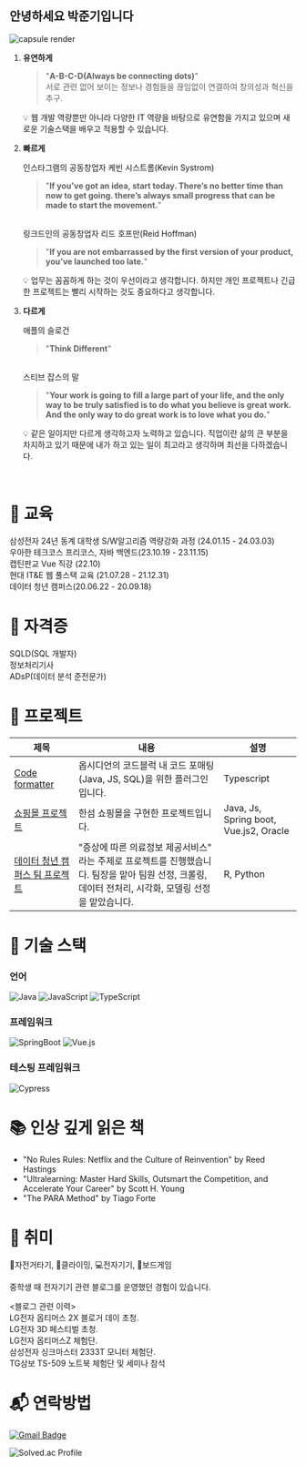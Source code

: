 ## 안녕하세요 박준기입니다

![capsule render](https://capsule-render.vercel.app/api?type=rounded&color=gradient&customColorList=27&height=150&text=유연하게,%20빠르게,%20다르게&fontSize=50&fontColor=ffffff)

1. **유연하게**

   > "**A-B-C-D(Always be connecting dots)**"
   > <br>서로 관련 없어 보이는 정보나 경험들을 끊임없이 연결하여 창의성과 혁신을 추구.

   💡 웹 개발 역량뿐만 아니라 다양한 IT 역량을 바탕으로 유연함을 가지고 있으며 새로운 기술스택을 배우고 적용할 수 있습니다.

2. **빠르게**

   인스타그램의 공동창업자 케빈 시스트롬(Kevin Systrom)

   > "**If you’ve got an idea, start today. There’s no better time than now to get going. there’s always small progress that can be made to start the movement.**"

   <br> 링크드인의 공동창업자 리드 호프만(Reid Hoffman)

   > "**If you are not embarrassed by the first version of your product, you’ve launched too late.**"

   💡 업무는 꼼꼼하게 하는 것이 우선이라고 생각합니다. 하지만 개인 프로젝트나 긴급한 프로젝트는 빨리 시작하는 것도 중요하다고 생각합니다.

3. **다르게**

   애플의 슬로건

   > "**Think Different**"

   <br> 스티브 잡스의 말

   > "**Your work is going to fill a large part of your life, and the only way to be truly satisfied is to do what you believe is great work. And the only way to do great work is to love what you do.**"

   💡 같은 일이지만 다르게 생각하고자 노력하고 있습니다. 직업이란 삶의 큰 부분을 차지하고 있기 때문에 내가 하고 있는 일이 최고라고 생각하며 최선을 다하겠습니다.

<br>

# 📖 교육

삼성전자 24년 동계 대학생 S/W알고리즘 역량강화 과정 (24.01.15 - 24.03.03) <br>
우아한 테크코스 프리코스, 자바 백엔드(23.10.19 - 23.11.15) <br>
캡틴판교 Vue 직강 (22.10) <br>
현대 IT&E 웹 풀스택 교육 (21.07.28 - 21.12.31) <br>
데이터 청년 캠퍼스(20.06.22 - 20.09.18) <br>

# 📜 자격증

SQLD(SQL 개발자) <br>
정보처리기사 <br>
ADsP(데이터 분석 준전문가) <br>

# 📅 프로젝트

|제목|내용|설명|
|------|---|---|
|[Code formatter](https://github.com/DrivenByCode/code-formatter)|옵시디언의 코드블럭 내 코드 포매팅(Java, JS, SQL)을 위한 플러그인입니다.|Typescript|
|[쇼핑몰 프로젝트](https://github.com/MomMadeFood)|한섬 쇼핑몰을 구현한 프로젝트입니다.|Java, Js, Spring boot, Vue.js2, Oracle|
|[데이터 청년 캠퍼스 팀 프로젝트](https://github.com/senipior/DataCampus)|"증상에 따른 의료정보 제공서비스" 라는 주제로 프로젝트를 진행했습니다. 팀장을 맡아 팀원 선정, 크롤링, 데이터 전처리, 시각화, 모델링 선정을 맡았습니다.|R, Python|

# 🔧 기술 스택

### 언어

![Java](https://img.shields.io/badge/Java-007396.svg?&style=for-the-badge&logo=Java&logoColor=white)
![JavaScript](https://img.shields.io/badge/JavaScript-F7DF1E.svg?&style=for-the-badge&logo=JavaScript&logoColor=white)
![TypeScript](https://img.shields.io/badge/TypeScript-3178C6.svg?&style=for-the-badge&logo=TypeScript&logoColor=white)

### 프레임워크

![SpringBoot](https://img.shields.io/badge/springboot-6DB33F.svg?&style=for-the-badge&logo=Spring&logoColor=white)
![Vue.js](https://img.shields.io/badge/Vue.js-4FC08D.svg?&style=for-the-badge&logo=vuedotjs&logoColor=white)

### 테스팅 프레임워크

![Cypress](https://img.shields.io/badge/Cypress-17202C.svg?&style=for-the-badge&logo=cypress&logoColor=white)

# 📚 인상 깊게 읽은 책

- "No Rules Rules: Netflix and the Culture of Reinvention" by Reed Hastings
- "Ultralearning: Master Hard Skills, Outsmart the Competition, and Accelerate Your Career" by Scott H. Young
- "The PARA Method" by Tiago Forte

# 🎯 취미

🚴자전거타기, 🧗클라이밍, 💻전자기기, 🎲보드게임

중학생 때 전자기기 관련 블로그를 운영했던 경험이 있습니다. <br>

<블로그 관련 이력> <br>
LG전자 옵티머스 2X 블로거 데이 초청. <br>
LG전자 3D 페스티벌 초청. <br>
LG전자 옵티머스Z 체험단. <br>
삼성전자 싱크마스터 2333T 모니터 체험단. <br>
TG삼보 TS-509 노트북 체험단 및 세미나 참석 <br>

# 📬 연락방법

[![Gmail Badge](https://img.shields.io/badge/Gmail-d14836?style=flat-square&logo=Gmail&logoColor=white&link=mailto:pjk146195@gmail.com)](mailto:pjk146195@gmail.com)

![Solved.ac Profile](http://mazassumnida.wtf/api/v2/generate_badge?boj=jmco1004)
